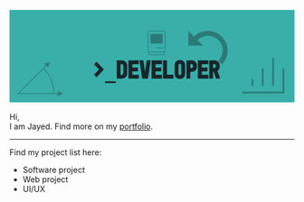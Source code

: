 <a href ="https://github.com/JayedRafiProjects"><img src="https://github.com/JayedRafiProjects/JayedRafiProjects/blob/main/cover_github.png" alt="cover"></a>
<p align="justify">Hi,<br/>
  I am Jayed. Find more on my <a href="https://jayedrafi.com">portfolio</a>.</p>
<hr>
<p>Find my project list here:
<br/>
<ul>
  <li> Software project </li>
  <li> Web project </li>
  <li> UI/UX </li>
</ul>
</p>
